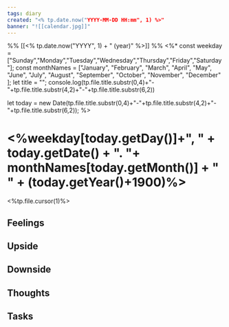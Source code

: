 ```yaml
---
tags: diary
created: "<% tp.date.now("YYYY-MM-DD HH:mm", 1) %>"
banner: "![[calendar.jpg]]"
---
```

%% [[<% tp.date.now("YYYY", 1) + " (year)" %>]] %%
<%* 
const weekday = ["Sunday","Monday","Tuesday","Wednesday","Thursday","Friday","Saturday"];
const monthNames = ["January", "February", "March", "April", "May", "June",
  "July", "August", "September", "October", "November", "December"
];
let title = "";
console.log(tp.file.title.substr(0,4)+"-"+tp.file.title.substr(4,2)+"-"+tp.file.title.substr(6,2))

let today = new Date(tp.file.title.substr(0,4)+"-"+tp.file.title.substr(4,2)+"-"+tp.file.title.substr(6,2));
%>
# <%weekday[today.getDay()]+", " + today.getDate() + ". "+ monthNames[today.getMonth()] + " "  + (today.getYear()+1900)%>
<%tp.file.cursor(1)%>

## Feelings


## Upside


## Downside


## Thoughts


## Tasks